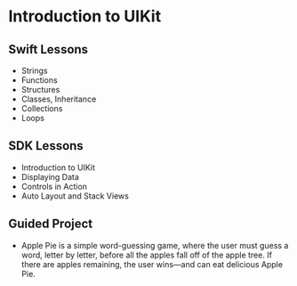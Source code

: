 # Introduction to UIKit

## Swift Lessons
- Strings
- Functions
- Structures
- Classes, Inheritance
- Collections
- Loops

## SDK Lessons
- Introduction to UIKit
- Displaying Data
- Controls in Action
- Auto Layout and Stack Views

## Guided Project
- Apple Pie is a simple word-guessing game, where the user must guess a word, letter by letter, before all the apples fall off of the apple tree. If there are apples remaining, the user wins—and can eat delicious Apple Pie.
